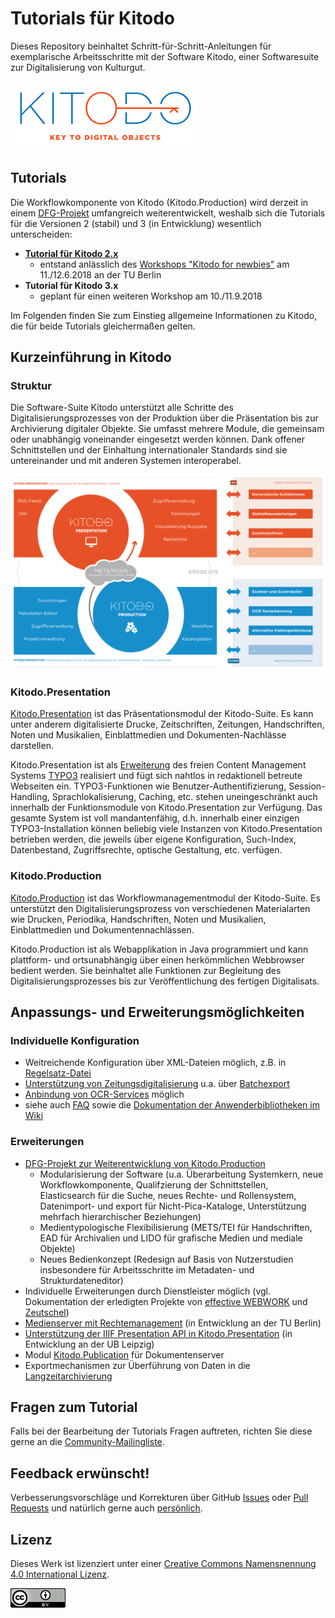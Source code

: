 # Tutorials für Kitodo
Dieses Repository beinhaltet Schritt-für-Schritt-Anleitungen für exemplarische Arbeitsschritte mit der Software Kitodo, einer Softwaresuite zur Digitalisierung von Kulturgut.

[![Kitodo Logo](images/kitodo_300x110.png)](https://www.kitodo.org)

## Tutorials

Die Workflowkomponente von Kitodo (Kitodo.Production) wird derzeit in einem [DFG-Projekt](https://www.kitodo.org/software/entwicklung/dfg-projekt/) umfangreich weiterentwickelt, weshalb sich die Tutorials für die Versionen 2 (stabil) und 3 (in Entwicklung) wesentlich unterscheiden:

* **[Tutorial für Kitodo 2.x](kitodo2/README.md)**
  * entstand anlässlich des [Workshops "Kitodo for newbies"](https://www.kitodo.org/news/2018/03/07/workshop-kitodo-for-newbies/) am 11./12.6.2018 an der TU Berlin
* **Tutorial für Kitodo 3.x**
  * geplant für einen weiteren Workshop am 10./11.9.2018

Im Folgenden finden Sie zum Einstieg allgemeine Informationen zu Kitodo, die für beide Tutorials gleichermaßen gelten.

## Kurzeinführung in Kitodo

### Struktur

Die Software-Suite Kitodo unterstützt alle Schritte des Digitalisierungsprozesses von der Produktion über die Präsentation bis zur Archivierung digitaler Objekte. Sie umfasst mehrere Module, die gemeinsam oder unabhängig voneinander eingesetzt werden können. Dank offener Schnittstellen und der Einhaltung internationaler Standards sind sie untereinander und mit anderen Systemen interoperabel.

![Kitodo Logo](images/kitodo_uebersicht.png)

### Kitodo.Presentation

[Kitodo.Presentation](https://www.kitodo.org/software/kitodopresentation/) ist das Präsentationsmodul der Kitodo-Suite. Es kann unter anderem digitalisierte Drucke, Zeitschriften, Zeitungen, Handschriften, Noten und Musikalien, Einblattmedien und Dokumenten-Nachlässe darstellen. 

Kitodo.Presentation ist als [Erweiterung](http://typo3.org/extensions/repository/view/dlf/) des freien Content Management Systems [TYPO3](http://typo3.org/) realisiert und fügt sich nahtlos in redaktionell betreute Webseiten ein. TYPO3-Funktionen wie Benutzer-Authentifizierung, Session-Handling, Sprachlokalisierung, Caching, etc. stehen uneingeschränkt auch innerhalb der Funktionsmodule von Kitodo.Presentation zur Verfügung. Das gesamte System ist voll mandantenfähig, d.h. innerhalb einer einzigen TYPO3-Installation können beliebig viele Instanzen von Kitodo.Presentation betrieben werden, die jeweils über eigene Konfiguration, Such-Index, Datenbestand, Zugriffsrechte, optische Gestaltung, etc. verfügen.

### Kitodo.Production

[Kitodo.Production](https://www.kitodo.org/software/kitodoproduction/) ist das Workflowmanagementmodul der Kitodo-Suite. Es unterstützt den Digitalisierungsprozess von verschiedenen Materialarten wie Drucken, Periodika, Handschriften, Noten und Musikalien, Einblattmedien und Dokumentennachlässen.

Kitodo.Production ist als Webapplikation in Java programmiert und kann plattform- und ortsunabhängig über einen herkömmlichen Webbrowser bedient werden. Sie beinhaltet alle Funktionen zur Begleitung des Digitalisierungsprozesses bis zur Veröffentlichung des fertigen Digitalisats.

## Anpassungs- und Erweiterungsmöglichkeiten

### Individuelle Konfiguration

* Weitreichende Konfiguration über XML-Dateien möglich, z.B. in [Regelsatz-Datei](https://github.com/kitodo/kitodo-production/wiki/Regelsatz-XML-Datei)
* [Unterstützung von Zeitungsdigitalisierung](https://github.com/kitodo/kitodo-production/wiki/Neuen-Vorgang-anlegen-I-Zeitungen) u.a. über [Batchexport](https://github.com/kitodo/kitodo-production/wiki/Batchexport-Zeitungen)
* [Anbindung von OCR-Services](https://github.com/kitodo/kitodo-production/wiki/OCR) möglich
* siehe auch [FAQ](https://github.com/kitodo/kitodo-production/wiki/FAQs) sowie die [Dokumentation der Anwenderbibliotheken im Wiki](https://github.com/kitodo/kitodo-production/wiki/Dokumentationen-der-Anwenderbibliotheken)

### Erweiterungen

* [DFG-Projekt zur Weiterentwicklung von Kitodo.Production](https://www.kitodo.org/software/entwicklung/dfg-projekt/)
  * Modularisierung der Software (u.a. Überarbeitung Systemkern, neue Workflowkomponente, Qualifzierung der Schnittstellen, Elasticsearch für die Suche, neues Rechte- und Rollensystem, Datenimport- und export für Nicht-Pica-Kataloge, Unterstützung mehrfach hierarchischer Beziehungen)
  * Medientypologische Flexibilisierung (METS/TEI für Handschriften, EAD für Archivalien und LIDO für grafische Medien und mediale Objekte)
  * Neues Bedienkonzept (Redesign auf Basis von Nutzerstudien insbesondere für Arbeitsschritte im Metadaten- und Strukturdateneditor)
* Individuelle Erweiterungen durch Dienstleister möglich (vgl. Dokumentation der erledigten Projekte von [effective WEBWORK](https://github.com/kitodo/kitodo-production/wiki/effective-webwork-Dokumentation) und [Zeutschel](https://github.com/kitodo/kitodo-production/wiki/Zeutschel-Dokumentation))
* [Medienserver mit Rechtemanagement](https://github.com/tuub/kitodo-mediaserver) (in Entwicklung an der TU Berlin)
* [Unterstützung der IIIF Presentation API in Kitodo.Presentation](https://wiki.dnb.de/download/attachments/132748423/2018-04-11_KIMWS18_Meyer-IIIF%2BDFG-Viewer.pptx?version=1&modificationDate=1523606567000&api=v2) (in Entwicklung an der UB Leipzig)
* Modul [Kitodo.Publication](https://www.kitodo.org/software/kitodopublication/) für Dokumentenserver
* Exportmechanismen zur Überführung von Daten in die [Langzeitarchivierung](https://www.kitodo.org/software/langzeitarchivierung/)

## Fragen zum Tutorial

Falls bei der Bearbeitung der Tutorials Fragen auftreten, richten Sie diese gerne an die [Community-Mailingliste](https://maillist.slub-dresden.de/cgi-bin/mailman/listinfo/kitodo-community).

## Feedback erwünscht!

Verbesserungsvorschläge und Korrekturen über GitHub [Issues](https://github.com/kitodo/kitodo-tutorials/issues) oder [Pull Requests](https://github.com/kitodo/kitodo-tutorials/pulls) und natürlich gerne auch [persönlich](https://felixlohmeier.de/).

## Lizenz

Dieses Werk ist lizenziert unter einer [Creative Commons Namensnennung 4.0 International Lizenz](https://creativecommons.org/licenses/by/4.0/).

[![Creative Commons Lizenzvertrag](images/cc_by_88x31.png)](https://creativecommons.org/licenses/by/4.0/)
